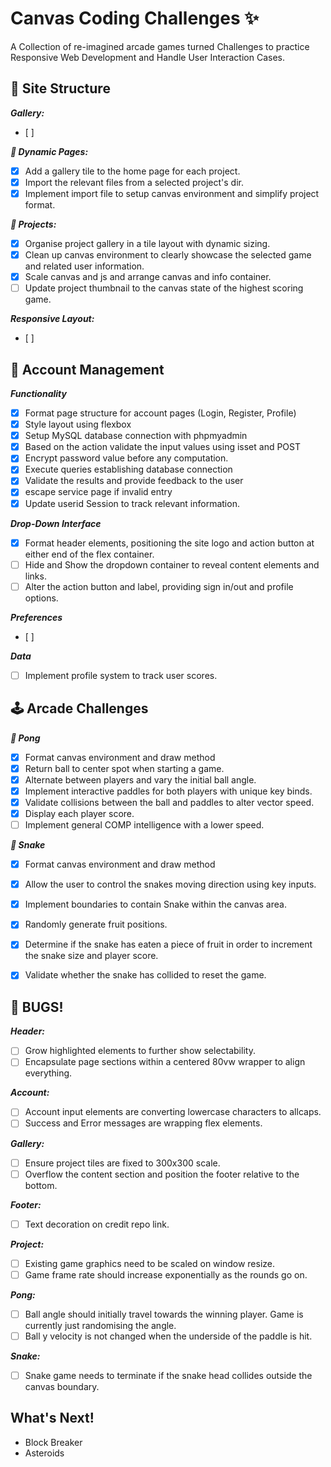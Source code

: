 # Canvas Coding Challenges ✨
A Collection of re-imagined arcade games turned Challenges to practice Responsive Web Development and Handle User Interaction Cases.

## 🚀 Site Structure
***Gallery:***
* [ ] 

***📁 Dynamic Pages:***
* [x] Add a gallery tile to the home page for each project.
* [x] Import the relevant files from a selected project's dir.
* [x] Implement import file to setup canvas environment and simplify project format.

***🚧 Projects:***
* [x] Organise project gallery in a tile layout with dynamic sizing.
* [x] Clean up canvas environment to clearly showcase the selected game and related user information.
* [x] Scale canvas and js and arrange canvas and info container.
* [ ] Update project thumbnail to the canvas state of the highest scoring game.

***Responsive Layout:***
* [ ] 



## 🧾 Account Management
***Functionality***
* [x] Format page structure for account pages (Login, Register, Profile)
* [x] Style layout using flexbox
* [x] Setup MySQL database connection with phpmyadmin
* [x] Based on the action validate the input values using isset and POST
* [x] Encrypt password value before any computation.
* [x] Execute queries establishing database connection
* [x] Validate the results and provide feedback to the user
* [x] escape service page if invalid entry
* [x] Update userid Session to track relevant information.

***Drop-Down Interface***
* [x] Format header elements, positioning the site logo and action button at either end of the flex container.
* [ ] Hide and Show the dropdown container to reveal content elements and links.
* [ ] Alter the action button and label, providing sign in/out and profile options. 

***Preferences***
* [ ]

***Data***
* [ ] Implement profile system to track user scores.



## 🕹️ Arcade Challenges
***🏓 Pong***
* [x] Format canvas environment and draw method
* [x] Return ball to center spot when starting a game.
* [x] Alternate between players and vary the initial ball angle.
* [x] Implement interactive paddles for both players with unique key binds.
* [x] Validate collisions between the ball and paddles to alter vector speed.
* [x] Display each player score.
* [ ] Implement general COMP intelligence with a lower speed.

***🐍 Snake***
* [x] Format canvas environment and draw method
* [x] Allow the user to control the snakes moving direction using key inputs.
* [x] Implement boundaries to contain Snake within the canvas area.
* [x] Randomly generate fruit positions.
* [x] Determine if the snake has eaten a piece of fruit in order to increment the snake size and player score.
* [x] Validate whether the snake has collided to reset the game.



## 🐞 BUGS!
***Header:***
* [ ] Grow highlighted elements to further show selectability.
* [ ] Encapsulate page sections within a centered 80vw wrapper to align everything.

***Account:***
* [ ] Account input elements are converting lowercase characters to allcaps.
* [ ] Success and Error messages are wrapping flex elements.

***Gallery:***
* [ ] Ensure project tiles are fixed to 300x300 scale.
* [ ] Overflow the content section and position the footer relative to the bottom.

***Footer:***
* [ ] Text decoration on credit repo link.

***Project:***
* [ ] Existing game graphics need to be scaled on window resize.
* [ ] Game frame rate should increase exponentially as the rounds go on.

***Pong:***
* [ ] Ball angle should initially travel towards the winning player. Game is currently just randomising the angle.
* [ ] Ball y velocity is not changed when the underside of the paddle is hit.

***Snake:***
* [ ] Snake game needs to terminate if the snake head collides outside the canvas boundary.

## What's Next!
* Block Breaker
* Asteroids